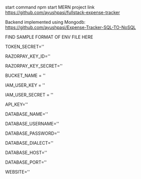 start command 
npm start
MERN project link  https://github.com/ayushpasi/fullstack-expense-tracker

Backend implemented using Mongodb:  https://github.com/ayushpasi/Expense-Tracker-SQL-TO-NoSQL



FIND SAMPLE FORMAT OF ENV FILE HERE 

TOKEN_SECRET=''

RAZORPAY_KEY_ID=''

RAZORPAY_KEY_SECRET=''

BUCKET_NAME = ''

IAM_USER_KEY = ''

IAM_USER_SECRET = ''

API_KEY=''

DATABASE_NAME=''

DATABASE_USERNAME=''

DATABASE_PASSWORD=''

DATABASE_DIALECT=''

DATABASE_HOST=''

DATABASE_PORT=''

WEBSITE=''
